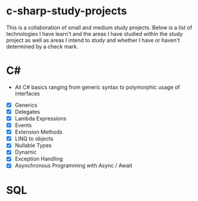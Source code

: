 # c-sharp-study-projects
This is a collaboration of small and medium study projects. Below is a list of technologies I have learn't and the areas I have studied within the study project as well as areas I intend to study and whether I have or haven't determined by a check mark.

# C#
- All C# basics ranging from generic syntax to polymorphic usage of interfaces

- [x] Generics
- [x] Delegates
- [x] Lambda Expressions
- [x] Events
- [x] Extension Methods
- [x] LINQ to objects
- [x] Nullable Types
- [x] Dynamic
- [x] Exception Handling
- [x] Asynchronous Programming with Async / Await 

# SQL
